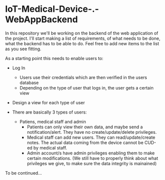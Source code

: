 # IoT-Medical-Device-.-WebAppBackend

In this repository we'll be working on the backend of the web application of the project. 
I'll start making a list of requirements, of what needs to be done, what the backend has to be able to do. Feel free to add new items to the list as you see fitting.

As a starting point this needs to enable users to:
  * Log In
    * Users use their credentials which are then verified in the users database
    * Depending on the type of user that logs in, the user gets a certain view 
  * Design a view for each type of user
  
  
  
  
  
  * There are basically 3 types of users:
    * Patiens, medical staff and admin
      * Patients can only view their own data, and maybe send a notification/alert. They have no create/update/delete privileges.
      * Medical staff can add new users. They can read/update/create notes. The actual data coming from the device cannot be CUD-ed by medical staff.
      * Admin account/s have admin privileges enabling them to make certain modifications. (We still have to properly think about what privileges we give, to make sure the data integrity is mainained)
      
      
      
To be continued...
